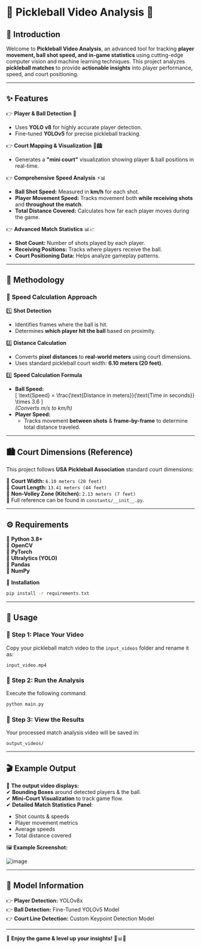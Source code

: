 # 🏓 Pickleball Video Analysis 🎥  

## 📌 Introduction  

Welcome to **Pickleball Video Analysis**, an advanced tool for tracking **player movement, ball shot speed, and in-game statistics** using cutting-edge computer vision and machine learning techniques. This project analyzes **pickleball matches** to provide **actionable insights** into player performance, speed, and court positioning.  

---

## ✨ Features  

👉 **Player & Ball Detection** 🎯  
- Uses **YOLO v8** for highly accurate player detection.  
- Fine-tuned **YOLOv5** for precise pickleball tracking.  

👉 **Court Mapping & Visualization** 🎾🏙️  
- Generates a **"mini court"** visualization showing player & ball positions in real-time.  

👉 **Comprehensive Speed Analysis** ⚡📊  
- **Ball Shot Speed:** Measured in **km/h** for each shot.  
- **Player Movement Speed:** Tracks movement both **while receiving shots** and **throughout the match**.  
- **Total Distance Covered:** Calculates how far each player moves during the game.  

👉 **Advanced Match Statistics** 📊📈  
- **Shot Count:** Number of shots played by each player.  
- **Receiving Positions:** Tracks where players receive the ball.  
- **Court Positioning Data:** Helps analyze gameplay patterns.  

---

## 🔬 Methodology  

### 🏃️ **Speed Calculation Approach**  
1️⃣ **Shot Detection**  
   - Identifies frames where the ball is hit.  
   - Determines **which player hit the ball** based on proximity.  

2️⃣ **Distance Calculation**  
   - Converts **pixel distances** to **real-world meters** using court dimensions.  
   - Uses standard pickleball court width: **6.10 meters (20 feet)**.  

3️⃣ **Speed Calculation Formula**  
   - **Ball Speed:**  
     \[
     \text{Speed} = \frac{\text{Distance in meters}}{\text{Time in seconds}} \times 3.6
     \]  
     *(Converts m/s to km/h)*  
   - **Player Speed:**  
     - Tracks movement **between shots** & **frame-by-frame** to determine total distance traveled.  

---

## 🏙️ Court Dimensions (Reference)  

This project follows **USA Pickleball Association** standard court dimensions:  

📌 **Court Width:** `6.10 meters (20 feet)`  
📌 **Court Length:** `13.41 meters (44 feet)`  
📌 **Non-Volley Zone (Kitchen):** `2.13 meters (7 feet)`  
📌 Full reference can be found in `constants/__init__.py`.  

---

## ⚙️ Requirements  

📌 **Python 3.8+**  
📌 **OpenCV**  
📌 **PyTorch**  
📌 **Ultralytics (YOLO)**  
📌 **Pandas**  
📌 **NumPy**  

🔧 **Installation**  
```bash
pip install -r requirements.txt
```

---

## 🚀 Usage  

### 🔹 **Step 1:** Place Your Video  
Copy your pickleball match video to the `input_videos` folder and rename it as:  
```plaintext
input_video.mp4
```

### 🔹 **Step 2:** Run the Analysis  
Execute the following command:  
```bash
python main.py
```

### 🔹 **Step 3:** View the Results  
Your processed match analysis video will be saved in:  
```plaintext
output_videos/
```

---

## 🎬 Example Output  

🔹 **The output video displays:**  
✔ **Bounding Boxes** around detected players & the ball.  
✔ **Mini-Court Visualization** to track game flow.  
✔ **Detailed Match Statistics Panel**:  
  - Shot counts & speeds  
  - Player movement metrics  
  - Average speeds  
  - Total distance covered  

🖼️ **Example Screenshot:**  

![image](https://github.com/user-attachments/assets/8f9216b8-97da-450a-869f-4799a75fd4de)

---

## 🧪 Model Information  

👉 **Player Detection:** YOLOv8x  
👉 **Ball Detection:** Fine-Tuned YOLOv5 Model  
👉 **Court Line Detection:** Custom Keypoint Detection Model  

---

💚 **Enjoy the game & level up your insights!** 🏓📊🔥

